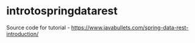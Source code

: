 # introtospringdatarest
Source code for tutorial - https://www.javabullets.com/spring-data-rest-introduction/
